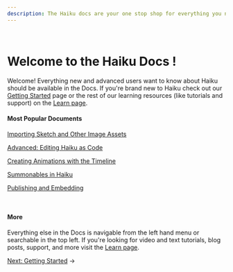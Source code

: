 ```yaml
---
description: The Haiku docs are your one stop shop for everything you need to know about Haiku. Learn about what Haiku is, who it's for and why you or your team might use it.
---
```


<br>

# Welcome to the Haiku Docs !

Welcome! Everything new and advanced users want to know about Haiku should be available in the Docs. If you're brand new to Haiku check out our [Getting Started](http://docs.haiku.ai/getting-started.html) page or the rest of our learning resources (like tutorials and support) on the [Learn page](http://haiku.ai/learn).


#### Most Popular Documents

[Importing Sketch and Other Image Assets](http://docs.haiku.ai/using-haiku/sketch-and-image-assets.html)

[Advanced: Editing Haiku as Code](http://docs.haiku.ai/using-haiku/advanced-editing-haiku-as-code.html)

[Creating Animations with the Timeline](http://docs.haiku.ai/using-haiku/creating-an-animation.html)

[Summonables in Haiku](http://docs.haiku.ai/using-haiku/summonables.html)

[Publishing and Embedding](http://docs.haiku.ai/embedding-and-using-haiku/publishing-and-embedding.html)

<br>

#### More

Everything else in the Docs is navigable from the left hand menu or searchable in the top left. If you're looking for video and text tutorials, blog posts, support, and more visit the [Learn page](http://haiku.ai/learn).



[Next: Getting Started](getting-started.md) &rarr;
